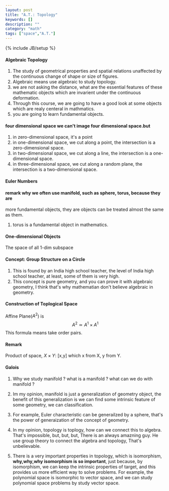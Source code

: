 ```yaml
---
layout: post
title: "A.T.: Topology"
keywords: [] 
description: ""
category: "math"
tags: ["space","A.T."]
---
```

{% include JB/setup %}

#### Algebraic Topology
1. The study of geometrical properties and spatial relations unaffected by the
   continuous change of shape or size of figures.
2. Algebraic means use algebraic to study topology.
3. we are not asking the distance, what are the essential features of these
   mathematic objects which are invarient under the continuous deformation.
4. Through this course, we are going to have a good look at some objects which
   are realy centeral  in mathmatics.
5. you are going to learn fundamental objects.

#### four dimensional space we can't image four dimensional space.but
1. in zero-dimensional space, it's a point
2. in one-dimensional space, we cut along a point, the intersection  is a
   zero-dimensional space.
3. in two-dimensional space, we cut along a line,  the intersection is a
   one-dimensional space.
4. in three-dimensional space, we cut along a random plane, the intersection is
   a two-dimensional space.


#### Euler Numbers


#### remark why we often use manifold, such as sphere, torus, because they are
more fundamental objects, they are objects can be treated almost the same as
them.
1. torus is a fundamental object in mathematics.


#### One-dimensional Objects
The space of all 1-dim subspace

#### Concept: Group Structure on a Circle
1. This is found by an India high school teacher, the level of India high school
   teacher, at least, some of them is very high.
2. This concept is pure geometry, and you can prove it with algebraic geometry,
   I think that's why mathematian don't believe algebraic in geometry.

#### Construction of Toplogical Space
Affine Plane($A^2$) is  <br />
$$
A^2 \simeq A^1 \times A^1
$$
This formula means take order pairs.

#### Remark
Product of space, $X \times Y$: [x,y] which x from X, y from Y.


#### Galois
1. Why we study manifold ? what is a manifold ? what can we do with manifold ?
2. Im my opinion, manifold is just a generalization of geometry object, the benefit
of this generalization is we can find some intrinsic feature of some geometry,
we can classification.
3. For example, Euler characteristic can be generailzed by a sphere, that's the
   power of generaization of the concept of geometry.
4. In my opinion, topology is toplogy, how can we connect this to algebra.
   That's impossible, but, but, but, There is an always amazning guy. He use
   group theory to connect the algebra and topology, That's unbelievable.

5. There is a very important properties in topology, which is isomorphism,
   **why,why,why isomorphism is so important**, just because, by isomorphism, we
   can keep the intrinsic properties of target, and this provides us more efficient
   way to solve problems. For example, the polynomial space is isomorphic to
   vector space, and we can study polynomial space problems by study vector
   space.
